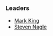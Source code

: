 ### Leaders
* [Mark King](mailto:mark.king@owasp.org)
  <!-- * [Logan Therrien](mailto:logan.therrien@owasp.org) -->
* [Steven Nagle](http://stevenagle.info/)
  
